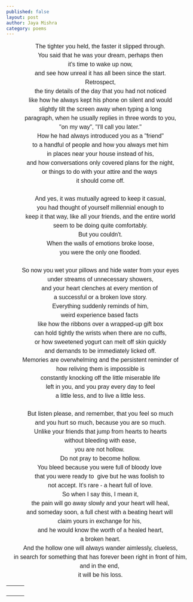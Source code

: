 ```yaml
---
published: false
layout: post
author: Jaya Mishra
category: poems
---
```

<p style="margin: 0in 0in 0.0001pt; line-height: 150%; font-size: 15px; font-family: Calibri, sans-serif; text-align: center;"><span style="font-size:16px;line-height:150%;">The tighter you held, the faster it slipped through.</span></p>

<p style="margin: 0in 0in 0.0001pt; line-height: 150%; font-size: 15px; font-family: Calibri, sans-serif; text-align: center;"><span style="font-size:16px;line-height:150%;">You said that he was your dream, perhaps then</span></p>

<p style="margin: 0in 0in 0.0001pt; line-height: 150%; font-size: 15px; font-family: Calibri, sans-serif; text-align: center;"><span style="font-size:16px;line-height:150%;">it&#39;s time to wake up now,</span></p>

<p style="margin: 0in 0in 0.0001pt; line-height: 150%; font-size: 15px; font-family: Calibri, sans-serif; text-align: center;"><span style="font-size:16px;line-height:150%;">and see how unreal it has all been since the start.</span></p>

<p style="margin: 0in 0in 0.0001pt; line-height: 150%; font-size: 15px; font-family: Calibri, sans-serif; text-align: center;"><span style="font-size:16px;line-height:150%;">Retrospect,</span></p>

<p style="margin: 0in 0in 0.0001pt; line-height: 150%; font-size: 15px; font-family: Calibri, sans-serif; text-align: center;"><span style="font-size:16px;line-height:150%;">the tiny details of the day that you had not noticed</span></p>

<p style="margin: 0in 0in 0.0001pt; line-height: 150%; font-size: 15px; font-family: Calibri, sans-serif; text-align: center;"><span style="font-size:16px;line-height:150%;">like how he always kept his phone on silent and would</span></p>

<p style="margin: 0in 0in 0.0001pt; line-height: 150%; font-size: 15px; font-family: Calibri, sans-serif; text-align: center;"><span style="font-size:16px;line-height:150%;">slightly tilt the screen away when typing a long</span></p>

<p style="margin: 0in 0in 0.0001pt; line-height: 150%; font-size: 15px; font-family: Calibri, sans-serif; text-align: center;"><span style="font-size:16px;line-height:150%;">paragraph, when he usually replies in three words to you,</span></p>

<p style="margin: 0in 0in 0.0001pt; line-height: 150%; font-size: 15px; font-family: Calibri, sans-serif; text-align: center;"><span style="font-size:16px;line-height:150%;">&quot;on my way&quot;, &quot;I&#39;ll call you later.&quot;</span></p>

<p style="margin: 0in 0in 0.0001pt; line-height: 150%; font-size: 15px; font-family: Calibri, sans-serif; text-align: center;"><span style="font-size:16px;line-height:150%;">How he had always introduced you as a &quot;friend&quot;</span></p>

<p style="margin: 0in 0in 0.0001pt; line-height: 150%; font-size: 15px; font-family: Calibri, sans-serif; text-align: center;"><span style="font-size:16px;line-height:150%;">to a handful of people and how you always met him</span></p>

<p style="margin: 0in 0in 0.0001pt; line-height: 150%; font-size: 15px; font-family: Calibri, sans-serif; text-align: center;"><span style="font-size:16px;line-height:150%;">in places near your house instead of his,</span></p>

<p style="margin: 0in 0in 0.0001pt; line-height: 150%; font-size: 15px; font-family: Calibri, sans-serif; text-align: center;"><span style="font-size:16px;line-height:150%;">and how conversations only covered plans for the night,</span></p>

<p style="margin: 0in 0in 0.0001pt; line-height: 150%; font-size: 15px; font-family: Calibri, sans-serif; text-align: center;"><span style="font-size:16px;line-height:150%;">or things to do with your attire and the ways&nbsp;</span></p>

<p style="margin: 0in 0in 0.0001pt; line-height: 150%; font-size: 15px; font-family: Calibri, sans-serif; text-align: center;"><span style="font-size:16px;line-height:150%;">it should come off.</span></p>

<p style="margin: 0in 0in 0.0001pt; line-height: 150%; font-size: 15px; font-family: Calibri, sans-serif; text-align: center;"><span style="font-size:16px;line-height:150%;">&nbsp;</span></p>

<p style="margin: 0in 0in 0.0001pt; line-height: 150%; font-size: 15px; font-family: Calibri, sans-serif; text-align: center;"><span style="font-size:16px;line-height:150%;">And yes, it was mutually agreed to keep it casual,</span></p>

<p style="margin: 0in 0in 0.0001pt; line-height: 150%; font-size: 15px; font-family: Calibri, sans-serif; text-align: center;"><span style="font-size:16px;line-height:150%;">you had thought of yourself millennial enough to</span></p>

<p style="margin: 0in 0in 0.0001pt; line-height: 150%; font-size: 15px; font-family: Calibri, sans-serif; text-align: center;"><span style="font-size:16px;line-height:150%;">keep it that way, like all your friends, and the entire world</span></p>

<p style="margin: 0in 0in 0.0001pt; line-height: 150%; font-size: 15px; font-family: Calibri, sans-serif; text-align: center;"><span style="font-size:16px;line-height:150%;">seem to be doing quite comfortably.</span></p>

<p style="margin: 0in 0in 0.0001pt; line-height: 150%; font-size: 15px; font-family: Calibri, sans-serif; text-align: center;"><span style="font-size:16px;line-height:150%;">But you couldn&#39;t.</span></p>

<p style="margin: 0in 0in 0.0001pt; line-height: 150%; font-size: 15px; font-family: Calibri, sans-serif; text-align: center;"><span style="font-size:16px;line-height:150%;">When the walls of emotions broke loose,</span></p>

<p style="margin: 0in 0in 0.0001pt; line-height: 150%; font-size: 15px; font-family: Calibri, sans-serif; text-align: center;"><span style="font-size:16px;line-height:150%;">you were the only one flooded.</span></p>

<p style="margin: 0in 0in 0.0001pt; line-height: 150%; font-size: 15px; font-family: Calibri, sans-serif; text-align: center;"><span style="font-size:16px;line-height:150%;">&nbsp;</span></p>

<p style="margin: 0in 0in 0.0001pt; line-height: 150%; font-size: 15px; font-family: Calibri, sans-serif; text-align: center;"><span style="font-size:16px;line-height:150%;">So now you wet your pillows and hide water from your eyes</span></p>

<p style="margin: 0in 0in 0.0001pt; line-height: 150%; font-size: 15px; font-family: Calibri, sans-serif; text-align: center;"><span style="font-size:16px;line-height:150%;">under streams of unnecessary showers,</span></p>

<p style="margin: 0in 0in 0.0001pt; line-height: 150%; font-size: 15px; font-family: Calibri, sans-serif; text-align: center;"><span style="font-size:16px;line-height:150%;">and your heart clenches at every mention of&nbsp;</span></p>

<p style="margin: 0in 0in 0.0001pt; line-height: 150%; font-size: 15px; font-family: Calibri, sans-serif; text-align: center;"><span style="font-size:16px;line-height:150%;">a successful or a broken love story.</span></p>

<p style="margin: 0in 0in 0.0001pt; line-height: 150%; font-size: 15px; font-family: Calibri, sans-serif; text-align: center;"><span style="font-size:16px;line-height:150%;">Everything suddenly reminds of him,</span></p>

<p style="margin: 0in 0in 0.0001pt; line-height: 150%; font-size: 15px; font-family: Calibri, sans-serif; text-align: center;"><span style="font-size:16px;line-height:150%;">weird experience based facts&nbsp;</span></p>

<p style="margin: 0in 0in 0.0001pt; line-height: 150%; font-size: 15px; font-family: Calibri, sans-serif; text-align: center;"><span style="font-size:16px;line-height:150%;">like how the ribbons over a wrapped-up gift box</span></p>

<p style="margin: 0in 0in 0.0001pt; line-height: 150%; font-size: 15px; font-family: Calibri, sans-serif; text-align: center;"><span style="font-size:16px;line-height:150%;">can hold tightly the wrists when there are no cuffs,</span></p>

<p style="margin: 0in 0in 0.0001pt; line-height: 150%; font-size: 15px; font-family: Calibri, sans-serif; text-align: center;"><span style="font-size:16px;line-height:150%;">or how sweetened yogurt can melt off skin quickly</span></p>

<p style="margin: 0in 0in 0.0001pt; line-height: 150%; font-size: 15px; font-family: Calibri, sans-serif; text-align: center;"><span style="font-size:16px;line-height:150%;">and demands to be immediately licked off.</span></p>

<p style="margin: 0in 0in 0.0001pt; line-height: 150%; font-size: 15px; font-family: Calibri, sans-serif; text-align: center;"><span style="font-size:16px;line-height:150%;">Memories are overwhelming and the persistent reminder of</span></p>

<p style="margin: 0in 0in 0.0001pt; line-height: 150%; font-size: 15px; font-family: Calibri, sans-serif; text-align: center;"><span style="font-size:16px;line-height:150%;">how reliving them is impossible is</span></p>

<p style="margin: 0in 0in 0.0001pt; line-height: 150%; font-size: 15px; font-family: Calibri, sans-serif; text-align: center;"><span style="font-size:16px;line-height:150%;">constantly knocking off the little miserable life</span></p>

<p style="margin: 0in 0in 0.0001pt; line-height: 150%; font-size: 15px; font-family: Calibri, sans-serif; text-align: center;"><span style="font-size:16px;line-height:150%;">left in you, and you pray every day to feel</span></p>

<p style="margin: 0in 0in 0.0001pt; line-height: 150%; font-size: 15px; font-family: Calibri, sans-serif; text-align: center;"><span style="font-size:16px;line-height:150%;">a little less, and to live a little less.</span></p>

<p style="margin: 0in 0in 0.0001pt; line-height: 150%; font-size: 15px; font-family: Calibri, sans-serif; text-align: center;"><span style="font-size:16px;line-height:150%;">&nbsp;</span></p>

<p style="margin: 0in 0in 0.0001pt; line-height: 150%; font-size: 15px; font-family: Calibri, sans-serif; text-align: center;"><span style="font-size:16px;line-height:150%;">But listen please, and remember, that you feel so much</span></p>

<p style="margin: 0in 0in 0.0001pt; line-height: 150%; font-size: 15px; font-family: Calibri, sans-serif; text-align: center;"><span style="font-size:16px;line-height:150%;">and you hurt so much, because you are so much.</span></p>

<p style="margin: 0in 0in 0.0001pt; line-height: 150%; font-size: 15px; font-family: Calibri, sans-serif; text-align: center;"><span style="font-size:16px;line-height:150%;">Unlike your friends that jump from hearts to hearts</span></p>

<p style="margin: 0in 0in 0.0001pt; line-height: 150%; font-size: 15px; font-family: Calibri, sans-serif; text-align: center;"><span style="font-size:16px;line-height:150%;">without bleeding with ease,</span></p>

<p style="margin: 0in 0in 0.0001pt; line-height: 150%; font-size: 15px; font-family: Calibri, sans-serif; text-align: center;"><span style="font-size:16px;line-height:150%;">you are not hollow.&nbsp;</span></p>

<p style="margin: 0in 0in 0.0001pt; line-height: 150%; font-size: 15px; font-family: Calibri, sans-serif; text-align: center;"><span style="font-size:16px;line-height:150%;">Do not pray to become hollow.</span></p>

<p style="margin: 0in 0in 0.0001pt; line-height: 150%; font-size: 15px; font-family: Calibri, sans-serif; text-align: center;"><span style="font-size:16px;line-height:150%;">You bleed because you were full of bloody love&nbsp;</span></p>

<p style="margin: 0in 0in 0.0001pt; line-height: 150%; font-size: 15px; font-family: Calibri, sans-serif; text-align: center;"><span style="font-size:16px;line-height:150%;">that you were ready to &nbsp;give but he was foolish to&nbsp;</span></p>

<p style="margin: 0in 0in 0.0001pt; line-height: 150%; font-size: 15px; font-family: Calibri, sans-serif; text-align: center;"><span style="font-size:16px;line-height:150%;">not accept. It&#39;s rare - a heart full of love.</span></p>

<p style="margin: 0in 0in 0.0001pt; line-height: 150%; font-size: 15px; font-family: Calibri, sans-serif; text-align: center;"><span style="font-size:16px;line-height:150%;">So when I say this, I mean it,</span></p>

<p style="margin: 0in 0in 0.0001pt; line-height: 150%; font-size: 15px; font-family: Calibri, sans-serif; text-align: center;"><span style="font-size:16px;line-height:150%;">the pain will go away slowly and your heart will heal,</span></p>

<p style="margin: 0in 0in 0.0001pt; line-height: 150%; font-size: 15px; font-family: Calibri, sans-serif; text-align: center;"><span style="font-size:16px;line-height:150%;">and someday soon, a full chest with a beating heart will&nbsp;</span></p>

<p style="margin: 0in 0in 0.0001pt; line-height: 150%; font-size: 15px; font-family: Calibri, sans-serif; text-align: center;"><span style="font-size:16px;line-height:150%;">claim yours in exchange for his,&nbsp;</span></p>

<p style="margin: 0in 0in 0.0001pt; line-height: 150%; font-size: 15px; font-family: Calibri, sans-serif; text-align: center;"><span style="font-size:16px;line-height:150%;">and he would know the worth of a healed heart,</span></p>

<p style="margin: 0in 0in 0.0001pt; line-height: 150%; font-size: 15px; font-family: Calibri, sans-serif; text-align: center;"><span style="font-size:16px;line-height:150%;">a broken heart.</span></p>

<p style="margin: 0in 0in 0.0001pt; line-height: 150%; font-size: 15px; font-family: Calibri, sans-serif; text-align: center;"><span style="font-size:16px;line-height:150%;">And the hollow one will always wander aimlessly, clueless,</span></p>

<p style="margin: 0in 0in 0.0001pt; line-height: 150%; font-size: 15px; font-family: Calibri, sans-serif; text-align: center;"><span style="font-size:16px;line-height:150%;">in search for something that has forever been right in front of him,</span></p>

<p style="margin: 0in 0in 0.0001pt; line-height: 150%; font-size: 15px; font-family: Calibri, sans-serif; text-align: center;"><span style="font-size:16px;line-height:150%;">and in the end,&nbsp;</span></p>

<p style="margin: 0in 0in 0.0001pt; line-height: 150%; font-size: 15px; font-family: Calibri, sans-serif; text-align: center;"><span style="font-size:16px;line-height:150%;">it will be his loss.</span></p>

<table class="fr-dashed-borders fr-alternate-rows" style="width: 100%;">
	<tbody>
		<tr>
			<td style="text-align: center;">
				<div data-empty="true" style="text-align: center;">
					<br>
				</div>
			</td>
			<td style="text-align: center;">
				<div data-empty="true" style="text-align: center;">
					<br>
				</div>
			</td>
			<td style="text-align: center;">
				<div data-empty="true" style="text-align: center;">
					<br>
				</div>
			</td>
		</tr>
	</tbody>
</table>
